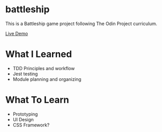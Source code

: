 # battleship
This is a Battleship game project following The Odin Project curriculum.

[Live Demo]("https://shayshahal.github.io/battleship/")

# What I Learned
- TDD Principles and workflow
- Jest testing
- Module planning and organizing

# What To Learn
- Prototyping
- UI Design
- CSS Framework?
